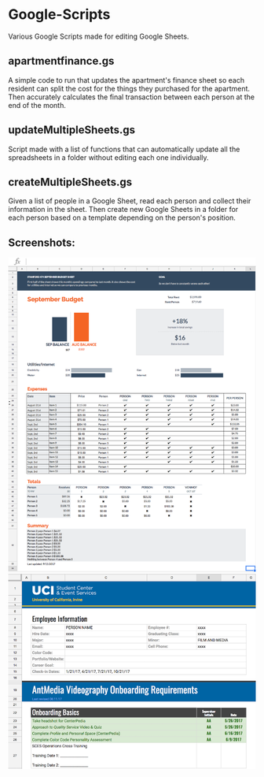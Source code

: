# Google-Scripts
Various Google Scripts made for editing Google Sheets.

## apartmentfinance.gs
A simple code to run that updates the apartment's finance sheet so each resident can split the cost for the things they purchased for the apartment. Then accurately calculates the final transaction between each person at the end of the month.

## updateMultipleSheets.gs
Script made with a list of functions that can automatically update all the spreadsheets in a folder without editing each one individually.

## createMultipleSheets.gs
Given a list of people in a Google Sheet, read each person and collect their information in the sheet. Then create new Google Sheets in a folder for each person based on a template depending on the person's position.

## Screenshots:
![Apartment Finance](https://github.com/sdavidliu/Google-Scripts/blob/master/Screenshots/apartmentfinance.png)
![Multiple Sheets](https://github.com/sdavidliu/Google-Scripts/blob/master/Screenshots/updatemultiplesheets.png)
